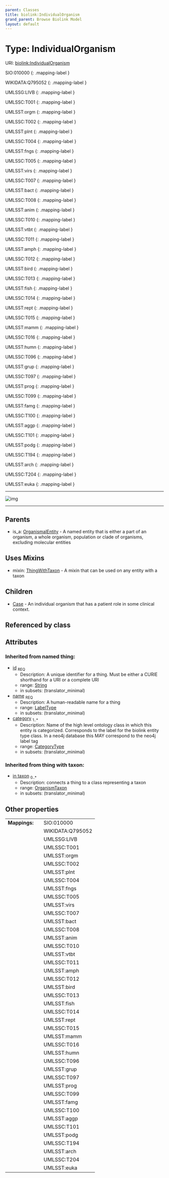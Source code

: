 ```yaml
---
parent: Classes
title: biolink:IndividualOrganism
grand_parent: Browse Biolink Model
layout: default
---
```


# Type: IndividualOrganism




URI: [biolink:IndividualOrganism](https://w3id.org/biolink/vocab/IndividualOrganism)

SIO:010000
{: .mapping-label }

WIKIDATA:Q795052
{: .mapping-label }

UMLSSG:LIVB
{: .mapping-label }

UMLSSC:T001
{: .mapping-label }

UMLSST:orgm
{: .mapping-label }

UMLSSC:T002
{: .mapping-label }

UMLSST:plnt
{: .mapping-label }

UMLSSC:T004
{: .mapping-label }

UMLSST:fngs
{: .mapping-label }

UMLSSC:T005
{: .mapping-label }

UMLSST:virs
{: .mapping-label }

UMLSSC:T007
{: .mapping-label }

UMLSST:bact
{: .mapping-label }

UMLSSC:T008
{: .mapping-label }

UMLSST:anim
{: .mapping-label }

UMLSSC:T010
{: .mapping-label }

UMLSST:vtbt
{: .mapping-label }

UMLSSC:T011
{: .mapping-label }

UMLSST:amph
{: .mapping-label }

UMLSSC:T012
{: .mapping-label }

UMLSST:bird
{: .mapping-label }

UMLSSC:T013
{: .mapping-label }

UMLSST:fish
{: .mapping-label }

UMLSSC:T014
{: .mapping-label }

UMLSST:rept
{: .mapping-label }

UMLSSC:T015
{: .mapping-label }

UMLSST:mamm
{: .mapping-label }

UMLSSC:T016
{: .mapping-label }

UMLSST:humn
{: .mapping-label }

UMLSSC:T096
{: .mapping-label }

UMLSST:grup
{: .mapping-label }

UMLSSC:T097
{: .mapping-label }

UMLSST:prog
{: .mapping-label }

UMLSSC:T099
{: .mapping-label }

UMLSST:famg
{: .mapping-label }

UMLSSC:T100
{: .mapping-label }

UMLSST:aggp
{: .mapping-label }

UMLSSC:T101
{: .mapping-label }

UMLSST:podg
{: .mapping-label }

UMLSSC:T194
{: .mapping-label }

UMLSST:arch
{: .mapping-label }

UMLSSC:T204
{: .mapping-label }

UMLSST:euka
{: .mapping-label }


---

![img](http://yuml.me/diagram/nofunky;dir:TB/class/[ThingWithTaxon],[OrganismalEntity],[OrganismTaxon],[IndividualOrganism|id(i):string;name(i):label_type;category(i):category_type%20%2B]uses%20-.-%3E[ThingWithTaxon],[IndividualOrganism]%5E-[Case],[OrganismalEntity]%5E-[IndividualOrganism],[Case])

---


## Parents

 *  is_a: [OrganismalEntity](OrganismalEntity.md) - A named entity that is either a part of an organism, a whole organism, population or clade of organisms, excluding molecular entities

## Uses Mixins

 *  mixin: [ThingWithTaxon](ThingWithTaxon.md) - A mixin that can be used on any entity with a taxon

## Children

 * [Case](Case.md) - An individual organism that has a patient role in some clinical context.

## Referenced by class


## Attributes


### Inherited from named thing:

 * [id](id.md)  <sub>REQ</sub>
    * Description: A unique identifier for a thing. Must be either a CURIE shorthand for a URI or a complete URI
    * range: [String](types/String.md)
    * in subsets: (translator_minimal)
 * [name](name.md)  <sub>REQ</sub>
    * Description: A human-readable name for a thing
    * range: [LabelType](types/LabelType.md)
    * in subsets: (translator_minimal)
 * [category](category.md)  <sub>1..*</sub>
    * Description: Name of the high level ontology class in which this entity is categorized. Corresponds to the label for the biolink entity type class. In a neo4j database this MAY correspond to the neo4j label tag
    * range: [CategoryType](types/CategoryType.md)
    * in subsets: (translator_minimal)

### Inherited from thing with taxon:

 * [in taxon](in_taxon.md)  <sub>0..*</sub>
    * Description: connects a thing to a class representing a taxon
    * range: [OrganismTaxon](OrganismTaxon.md)
    * in subsets: (translator_minimal)

## Other properties

|  |  |  |
| --- | --- | --- |
| **Mappings:** | | SIO:010000 |
|  | | WIKIDATA:Q795052 |
|  | | UMLSSG:LIVB |
|  | | UMLSSC:T001 |
|  | | UMLSST:orgm |
|  | | UMLSSC:T002 |
|  | | UMLSST:plnt |
|  | | UMLSSC:T004 |
|  | | UMLSST:fngs |
|  | | UMLSSC:T005 |
|  | | UMLSST:virs |
|  | | UMLSSC:T007 |
|  | | UMLSST:bact |
|  | | UMLSSC:T008 |
|  | | UMLSST:anim |
|  | | UMLSSC:T010 |
|  | | UMLSST:vtbt |
|  | | UMLSSC:T011 |
|  | | UMLSST:amph |
|  | | UMLSSC:T012 |
|  | | UMLSST:bird |
|  | | UMLSSC:T013 |
|  | | UMLSST:fish |
|  | | UMLSSC:T014 |
|  | | UMLSST:rept |
|  | | UMLSSC:T015 |
|  | | UMLSST:mamm |
|  | | UMLSSC:T016 |
|  | | UMLSST:humn |
|  | | UMLSSC:T096 |
|  | | UMLSST:grup |
|  | | UMLSSC:T097 |
|  | | UMLSST:prog |
|  | | UMLSSC:T099 |
|  | | UMLSST:famg |
|  | | UMLSSC:T100 |
|  | | UMLSST:aggp |
|  | | UMLSSC:T101 |
|  | | UMLSST:podg |
|  | | UMLSSC:T194 |
|  | | UMLSST:arch |
|  | | UMLSSC:T204 |
|  | | UMLSST:euka |

